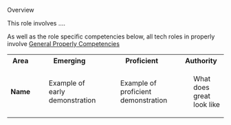 

Overview

This role involves ....


As well as the role specific competencies below, all tech roles in properly involve
[General Properly Competencies](./_TechWideGeneral.md)


<table>
	<tr>
		<th>
			Area
		</th>
		<th>
			Emerging
		</th>
		<th>
			Proficient
		</th>
		<th>
			Authority
		</th>
	</tr>
	<tr>
		<td>
			<strong>Name</strong>
		</td>
		<td><ul>
		<!--- Emerging  -->
		    Example of early demonstration
		</ul></td>
		<td><ul>
		<!--- Proficent  -->
		    Example of proficient demonstration
		</ul></td>
		<td><ul>
		<!--- Authority -->
		    What does great look like
		</ul></td>
	</tr>
</table>
